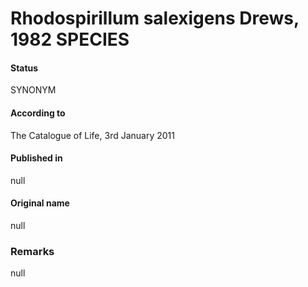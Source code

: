 # Rhodospirillum salexigens Drews, 1982 SPECIES

#### Status
SYNONYM

#### According to
The Catalogue of Life, 3rd January 2011

#### Published in
null

#### Original name
null

### Remarks
null